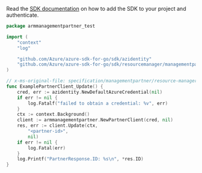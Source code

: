 Read the [SDK documentation](https://github.com/Azure/azure-sdk-for-go/blob/sdk%2Fresourcemanager%2Fmanagementpartner%2Farmmanagementpartner%2Fv0.1.0/sdk/resourcemanager/managementpartner/armmanagementpartner/README.md) on how to add the SDK to your project and authenticate.

```go
package armmanagementpartner_test

import (
	"context"
	"log"

	"github.com/Azure/azure-sdk-for-go/sdk/azidentity"
	"github.com/Azure/azure-sdk-for-go/sdk/resourcemanager/managementpartner/armmanagementpartner"
)

// x-ms-original-file: specification/managementpartner/resource-manager/Microsoft.ManagementPartner/preview/2018-02-01/examples/PatchPartnerDetails.json
func ExamplePartnerClient_Update() {
	cred, err := azidentity.NewDefaultAzureCredential(nil)
	if err != nil {
		log.Fatalf("failed to obtain a credential: %v", err)
	}
	ctx := context.Background()
	client := armmanagementpartner.NewPartnerClient(cred, nil)
	res, err := client.Update(ctx,
		"<partner-id>",
		nil)
	if err != nil {
		log.Fatal(err)
	}
	log.Printf("PartnerResponse.ID: %s\n", *res.ID)
}
```
